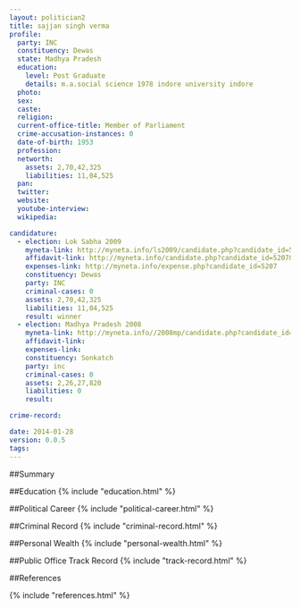 ```yaml
---
layout: politician2
title: sajjan singh verma
profile: 
  party: INC
  constituency: Dewas
  state: Madhya Pradesh
  education: 
    level: Post Graduate
    details: m.a.social science 1978 indore university indore
  photo: 
  sex: 
  caste: 
  religion: 
  current-office-title: Member of Parliament
  crime-accusation-instances: 0
  date-of-birth: 1953
  profession: 
  networth: 
    assets: 2,70,42,325
    liabilities: 11,04,525
  pan: 
  twitter: 
  website: 
  youtube-interview: 
  wikipedia: 

candidature: 
  - election: Lok Sabha 2009
    myneta-link: http://myneta.info/ls2009/candidate.php?candidate_id=5207
    affidavit-link: http://myneta.info/candidate.php?candidate_id=5207&scan=original
    expenses-link: http://myneta.info/expense.php?candidate_id=5207
    constituency: Dewas 
    party: INC
    criminal-cases: 0
    assets: 2,70,42,325
    liabilities: 11,04,525
    result: winner 
  - election: Madhya Pradesh 2008
    myneta-link: http://myneta.info//2008mp/candidate.php?candidate_id=115
    affidavit-link: 
    expenses-link: 
    constituency: Sonkatch 
    party: inc
    criminal-cases: 0
    assets: 2,26,27,820
    liabilities: 0
    result:  

crime-record: 

date: 2014-01-28
version: 0.0.5
tags: 
---
```

##Summary


##Education
{% include "education.html" %}


##Political Career
{% include "political-career.html" %}


##Criminal Record
{% include "criminal-record.html" %}


##Personal Wealth
{% include "personal-wealth.html" %}


##Public Office Track Record
{% include "track-record.html" %}


##References


{% include "references.html" %}